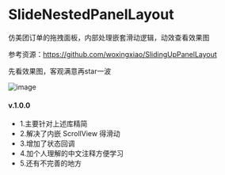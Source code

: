 # SlideNestedPanelLayout
仿美团订单的拖拽面板，内部处理嵌套滑动逻辑，动效查看效果图

参考资源：https://github.com/woxingxiao/SlidingUpPanelLayout

先看效果图，客观满意再star一波

![image](https://github.com/BmobSnail/SlideNestedPanelLayout/blob/master/screenshot/sample.gif)

#### v.1.0.0
- 1.主要针对上述库精简
- 2.解决了内嵌 ScrollView 得滑动
- 3.增加了状态回调
- 4.加个人理解的中文注释方便学习
- 5.还有不完善的地方


